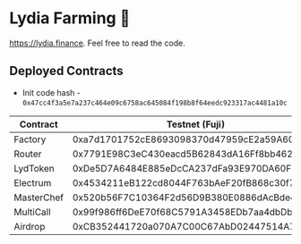# Lydia Farming 🦁

https://lydia.finance. Feel free to read the code.

## Deployed Contracts

- Init code hash - `0x47cc4f3a5e7a237c464e09c6758ac645084f198b8f64eedc923317ac4481a10c`


|	Contract	    |	Testnet (Fuji)	                            |	Mainnet	                                    |
|	------------	|	------------	                            |	------------                                |
|   Factory     	|   0xa7d1701752cE8693098370d47959cE2a59A605b7  |   0xe0C1bb6DF4851feEEdc3E14Bd509FEAF428f7655  |
|   Router       	|   0x7791E98C3eC430eacd5B62843dA16Ff8bb462FB2  |   0xA52aBE4676dbfd04Df42eF7755F01A3c41f28D27  |
|   LydToken     	|   0xDe5D7A6484E885eDcCA237dFa93E970DA60F74Db  |   0x4C9B4E1AC6F24CdE3660D5E4Ef1eBF77C710C084  |
|   Electrum        |   0x4534211eB122cd8044F763bAeF20fB868c30f772  |   0x814409AbbC142fa5824C034d564D8D738b20cD51  |
|   MasterChef     	|   0x520b56F7C10364F2d56D9B380E0886dAcBde4e1c  |   0xFb26525B14048B7BB1F3794F6129176195Db7766  |
|   MultiCall     	|   0x99f986ff6DeE70f68C5791A3458EDb7aa4dbDb2a  |   0x98e2060F672FD1656a07bc12D7253b5e41bF3876  |
|   Airdrop     	|   0xCB352441720a070A7C00C67AbD02447514A7173A  |   0x2e00De8fa96056486eDf668136dC9dD50E1Dc4a7  |
